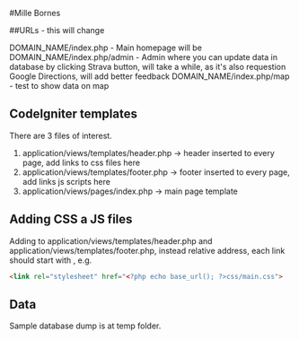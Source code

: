 #Mille Bornes

##URLs - this will change

DOMAIN_NAME/index.php - Main homepage will be 
DOMAIN_NAME/index.php/admin - Admin where you can update data in database by clicking Strava button, will take a while, as it's also requestion Google Directions, will add better feedback
DOMAIN_NAME/index.php/map - test to show data on map

## CodeIgniter templates

There are 3 files of interest. 

1) application/views/templates/header.php -> header inserted to every page, add links to css files here
2) application/views/templates/footer.php -> footer inserted to every page, add links js scripts here
3) application/views/pages/index.php -> main page template

## Adding CSS a JS files

Adding to application/views/templates/header.php and application/views/templates/footer.php, instead relative address, each link should start with <?php echo base_url(); ?>, e.g. 
```html 
<link rel="stylesheet" href="<?php echo base_url(); ?>css/main.css">
```

## Data

Sample database dump is at temp folder. 
